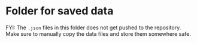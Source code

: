 # Folder for saved data

FYI: The `.json` files in this folder does not get pushed to the repository. Make sure to manually copy the data files and store them somewhere safe.
